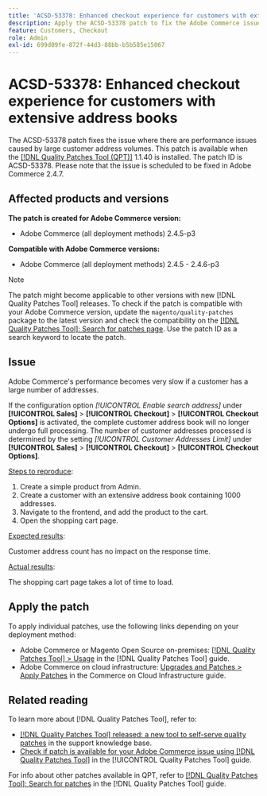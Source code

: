 ```yaml
---
title: 'ACSD-53378: Enhanced checkout experience for customers with extensive address books'
description: Apply the ACSD-53378 patch to fix the Adobe Commerce issue where there are performance issues caused by large customer address volumes.
feature: Customers, Checkout
role: Admin
exl-id: 699d09fe-872f-44d3-88bb-b5b585e15067
---
```

# ACSD-53378: Enhanced checkout experience for customers with extensive address books

The ACSD-53378 patch fixes the issue where there are performance issues caused by large customer address volumes. This patch is available when the [[!DNL Quality Patches Tool (QPT)]](https://experienceleague.adobe.com/en/docs/commerce-operations/tools/quality-patches-tool/quality-patches-tool-to-self-serve-quality-patches) 1.1.40 is installed. The patch ID is ACSD-53378. Please note that the issue is scheduled to be fixed in Adobe Commerce 2.4.7.

## Affected products and versions

**The patch is created for Adobe Commerce version:**

* Adobe Commerce (all deployment methods) 2.4.5-p3

**Compatible with Adobe Commerce versions:**

* Adobe Commerce (all deployment methods) 2.4.5 - 2.4.6-p3

>[!NOTE]
>
>The patch might become applicable to other versions with new [!DNL Quality Patches Tool] releases. To check if the patch is compatible with your Adobe Commerce version, update the `magento/quality-patches` package to the latest version and check the compatibility on the [[!DNL Quality Patches Tool]: Search for patches page](https://experienceleague.adobe.com/tools/commerce-quality-patches/index.html). Use the patch ID as a search keyword to locate the patch.

## Issue

Adobe Commerce's performance becomes very slow if a customer has a large number of addresses.

If the configuration option *[!UICONTROL Enable search address]* under **[!UICONTROL Sales]** > **[!UICONTROL Checkout]** > **[!UICONTROL Checkout Options]** is activated, the complete customer address book will no longer undergo full processing. The number of customer addresses processed is determined by the setting *[!UICONTROL Customer Addresses Limit]* under  **[!UICONTROL Sales]** > **[!UICONTROL Checkout]** > **[!UICONTROL Checkout Options]**.

<u>Steps to reproduce</u>:

1. Create a simple product from Admin.
1. Create a customer with an extensive address book containing 1000 addresses.
1. Navigate to the frontend, and add the product to the cart.
1. Open the shopping cart page.

<u>Expected results</u>:

Customer address count has no impact on the response time.

<u>Actual results</u>:

The shopping cart page takes a lot of time to load.

## Apply the patch

To apply individual patches, use the following links depending on your deployment method:

* Adobe Commerce or Magento Open Source on-premises: [[!DNL Quality Patches Tool] > Usage](/help/tools/quality-patches-tool/usage.md) in the [!DNL Quality Patches Tool] guide.
* Adobe Commerce on cloud infrastructure: [Upgrades and Patches > Apply Patches](https://experienceleague.adobe.com/docs/commerce-cloud-service/user-guide/develop/upgrade/apply-patches.html) in the Commerce on Cloud Infrastructure guide.

## Related reading

To learn more about [!DNL Quality Patches Tool], refer to:

* [[!DNL Quality Patches Tool] released: a new tool to self-serve quality patches](https://experienceleague.adobe.com/en/docs/commerce-operations/tools/quality-patches-tool/quality-patches-tool-to-self-serve-quality-patches) in the support knowledge base.
* [Check if patch is available for your Adobe Commerce issue using [!DNL Quality Patches Tool]](/help/tools/quality-patches-tool/patches-available-in-qpt/check-patch-for-magento-issue-with-magento-quality-patches.md) in the [!UICONTROL Quality Patches Tool] guide.


For info about other patches available in QPT, refer to [[!DNL Quality Patches Tool]: Search for patches](https://experienceleague.adobe.com/tools/commerce-quality-patches/index.html) in the [!DNL Quality Patches Tool] guide.
